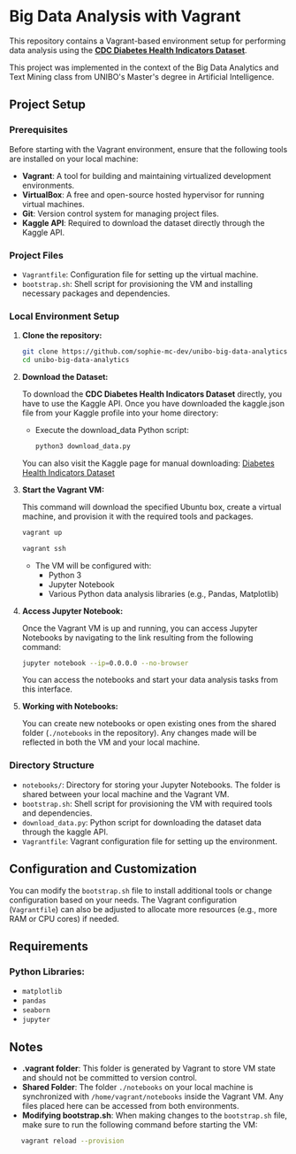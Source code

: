 # Big Data Analysis with Vagrant

This repository contains a Vagrant-based environment setup for performing data analysis using the [**CDC Diabetes Health Indicators Dataset**](https://www.kaggle.com/datasets/alexteboul/diabetes-health-indicators-dataset/data).

This project was implemented in the context of the Big Data Analytics and Text Mining class from UNIBO's Master's degree in Artificial Intelligence.

## Project Setup

### Prerequisites

Before starting with the Vagrant environment, ensure that the following tools are installed on your local machine:

- **Vagrant**: A tool for building and maintaining virtualized development environments.
- **VirtualBox**: A free and open-source hosted hypervisor for running virtual machines.
- **Git**: Version control system for managing project files.
- **Kaggle API**: Required to download the dataset directly through the Kaggle API.

### Project Files

- `Vagrantfile`: Configuration file for setting up the virtual machine.
- `bootstrap.sh`: Shell script for provisioning the VM and installing necessary packages and dependencies.

### Local Environment Setup

1. **Clone the repository:**

   ```bash
   git clone https://github.com/sophie-mc-dev/unibo-big-data-analytics.git
   cd unibo-big-data-analytics
   ```

2. **Download the Dataset:**

   To download the **CDC Diabetes Health Indicators Dataset** directly, you have to use the Kaggle API. Once you have downloaded the kaggle.json file from your Kaggle profile into your home directory:

   - Execute the download_data Python script:

     ```bash
     python3 download_data.py
     ```

   You can also visit the Kaggle page for manual downloading: [Diabetes Health Indicators Dataset](https://www.kaggle.com/datasets/alexteboul/diabetes-health-indicators-dataset)

3. **Start the Vagrant VM:**

   This command will download the specified Ubuntu box, create a virtual machine, and provision it with the required tools and packages.

   ```bash
   vagrant up
   ```

   ```bash
   vagrant ssh
   ```

   - The VM will be configured with:
     - Python 3
     - Jupyter Notebook
     - Various Python data analysis libraries (e.g., Pandas, Matplotlib)

4. **Access Jupyter Notebook:**

   Once the Vagrant VM is up and running, you can access Jupyter Notebooks by navigating to the link resulting from the following command:

    ```bash
   jupyter notebook --ip=0.0.0.0 --no-browser
   ```

   You can access the notebooks and start your data analysis tasks from this interface.

5. **Working with Notebooks:**

   You can create new notebooks or open existing ones from the shared folder (`./notebooks` in the repository). Any changes made will be reflected in both the VM and your local machine.

### Directory Structure

- `notebooks/`: Directory for storing your Jupyter Notebooks. The folder is shared between your local machine and the Vagrant VM.
- `bootstrap.sh`: Shell script for provisioning the VM with required tools and dependencies.
- `download_data.py`: Python script for downloading the dataset data through the kaggle API.
- `Vagrantfile`: Vagrant configuration file for setting up the environment.

## Configuration and Customization

You can modify the `bootstrap.sh` file to install additional tools or change configuration based on your needs. The Vagrant configuration (`Vagrantfile`) can also be adjusted to allocate more resources (e.g., more RAM or CPU cores) if needed.

## Requirements

### Python Libraries:

- `matplotlib`
- `pandas`
- `seaborn`
- `jupyter`

## Notes

- **.vagrant folder**: This folder is generated by Vagrant to store VM state and should not be committed to version control.
- **Shared Folder**: The folder `./notebooks` on your local machine is synchronized with `/home/vagrant/notebooks` inside the Vagrant VM. Any files placed here can be accessed from both environments.
- **Modifying bootstrap.sh**: When making changes to the `bootstrap.sh` file, make sure to run the following command before starting the VM:

```bash
   vagrant reload --provision
```

